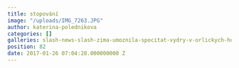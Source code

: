 ```yaml
---
title: stopování
image: "/uploads/IMG_7263.JPG"
author: katerina-polednikova
categories: []
galleries: slash-news-slash-zima-umoznila-spocitat-vydry-v-orlickych-horach
position: 82
date: 2017-01-26 07:04:28.000000000 Z
---
```

